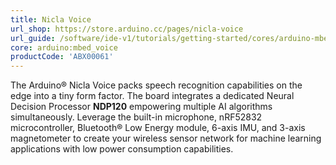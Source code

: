 ```yaml
---
title: Nicla Voice
url_shop: https://store.arduino.cc/pages/nicla-voice
url_guide: /software/ide-v1/tutorials/getting-started/cores/arduino-mbed_nicla
core: arduino:mbed_voice
productCode: 'ABX00061'
---
```


The Arduino® Nicla Voice packs speech recognition capabilities on the edge into a tiny form factor. The board integrates a dedicated Neural Decision Processor **NDP120** empowering multiple AI algorithms simultaneously. Leverage the built-in microphone, nRF52832 microcontroller, Bluetooth® Low Energy module, 6-axis IMU, and 3-axis magnetometer to create your wireless sensor network for machine learning applications with low power consumption capabilities.
